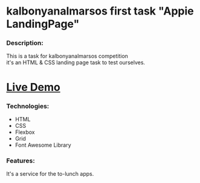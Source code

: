 # kalbonyanalmarsos first task "Appie LandingPage"

### Description:
This is a task for kalbonyanalmarsos competition <br>
it's an HTML &amp; CSS landing page task to test ourselves.

# [Live Demo](https://hassan-ghorab.github.io/HTML_and_CSS_First_Template/)

### Technologies:
- HTML
- CSS
- Flexbox
- Grid
- Font Awesome Library

### Features:
It's a service for the to-lunch apps.
